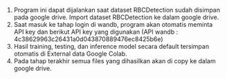 1. Program ini dapat dijalankan saat dataset RBCDetection sudah disimpan pada google drive. Import dataset RBCDetection ke dalam google drive.
2. Saat masuk ke tahap login di wandb, program akan otomatis meminta API key dan berikut API key yang digunakan (API wandb : 4c38629963c26431a0d043870889476ec8425b6e)
4. Hasil training, testing, dan inference model secara default tersimpan otomatis di External data Google Colab.
5. Pada tahap terakhir semua files yang dihasilkan akan di copy ke dalam google drive. 
